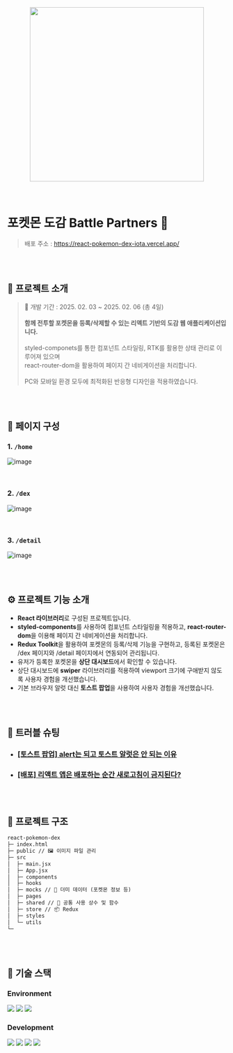 <div align="center">
<img src="https://github.com/user-attachments/assets/1c5fa41e-fe77-4b6c-b244-cba083050fd3" width="400">
</div>

<br>
<br>

#  포켓몬 도감 Battle Partners 🚀
> 배포 주소 : https://react-pokemon-dex-iota.vercel.app/

<br>
<br>

## 💬 프로젝트 소개

> 📅 개발 기간 : 2025. 02. 03 ~ 2025. 02. 06 (총 4일)
> <br><br>
> **함께 전투할 포켓몬을 등록/삭제할 수 있는 리액트 기반의 도감 웹 애플리케이션입니다.**
> <br>
> <br> styled-componets를 통한 컴포넌트 스타일링, RTK를 활용한 상태 관리로 이루어져 있으며
> <br> react-router-dom을 활용하여 페이지 간 네비게이션을 처리합니다.  
> <br> PC와 모바일 환경 모두에 최적화된 반응형 디자인을 적용하였습니다.

<br>
<br>

## 📑 페이지 구성
### 1. `/home`
![image](https://github.com/user-attachments/assets/d7cdd584-4731-4ef2-ad4b-272f8b4612a0)

<br>

### 2. `/dex`
![image](https://github.com/user-attachments/assets/b4d0097a-81dc-4dc0-a5e1-c58d0b399844)


<br>

### 3. `/detail`
![image](https://github.com/user-attachments/assets/93bee393-debc-4002-9488-e2021208d7c7)



<br>
<br>

## ⚙ 프로젝트 기능 소개

- **React 라이브러리**로 구성된 프로젝트입니다.
- **styled-components**를 사용하여 컴포넌트 스타일링을 적용하고, **react-router-dom**을 이용해 페이지 간 네비게이션을 처리합니다.
- **Redux Toolkit**을 활용하여 포켓몬의 등록/삭제 기능을 구현하고, 등록된 포켓몬은 /dex 페이지와 /detail 페이지에서 연동되어 관리됩니다.
- 유저가 등록한 포켓몬을 **상단 대시보드**에서 확인할 수 있습니다.
- 상단 대시보드에 **swiper** 라이브러리를 적용하여 viewport 크기에 구애받지 않도록 사용자 경험을 개선했습니다.
- 기본 브라우저 알럿 대신 **토스트 팝업**을 사용하여 사용자 경험을 개선했습니다.

<br>
<br>

## 🚀 트러블 슈팅

- ### [[토스트 팝업] alert는 되고 토스트 알럿은 안 되는 이유](https://velog.io/@jiyunk/alert는-되고-토스트-알럿은-안-되는-이유)
- ### [[배포] 리액트 앱은 배포하는 순간 새로고침이 금지된다?](https://velog.io/@jiyunk/리액트-앱은-배포하는-순간-새로고침이-금지된다)
<br>
<br>

## 📁 프로젝트 구조

```markdown
react-pokemon-dex
├─ index.html
├─ public // 🖼️ 이미지 파일 관리
├─ src
│  ├─ main.jsx
│  ├─ App.jsx
│  ├─ components
│  ├─ hooks
│  ├─ mocks // 📄 더미 데이터 (포켓몬 정보 등)
│  ├─ pages
│  ├─ shared // 🔧 공통 사용 상수 및 함수
│  ├─ store // 📦 Redux
│  ├─ styles
│  └─ utils
└─
```

<br>
<br>

## 🧶 기술 스택
<div align="left">

### Environment
<img src="https://img.shields.io/badge/Visual_Studio_Code-007ACC?style=for-the-badge&logo=https://upload.wikimedia.org/wikipedia/commons/a/a7/Visual_Studio_Code_1.35_icon.svg&logoColor=white" />
<img src="https://img.shields.io/badge/Git-F05032?style=for-the-badge&logo=git&logoColor=white" />
<img src="https://img.shields.io/badge/GitHub-181717?style=for-the-badge&logo=github&logoColor=white" />
<br>

### Development
<img src="https://img.shields.io/badge/React-61DAFB?style=for-the-badge&logo=React&logoColor=black"/>
<img src="https://img.shields.io/badge/JavaScript-F7DF1E?style=for-the-badge&logo=JavaScript&logoColor=white"/>
<img src="https://img.shields.io/badge/styled components-DB7093?style=for-the-badge&amp;logo=styled-components&amp;logoColor=white">
<img src="https://img.shields.io/badge/Redux-764ABC?style=for-the-badge&amp;logo=Redux&amp;logoColor=#764ABC">



</div>
